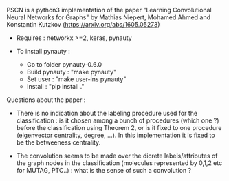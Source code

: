 PSCN is a python3 implementation of the paper "Learning Convolutional Neural Networks for Graphs" by Mathias Niepert, Mohamed Ahmed and Konstantin Kutzkov (https://arxiv.org/abs/1605.05273)

- Requires : networkx >=2, keras, pynauty

- To install pynauty :
	- Go to folder pynauty-0.6.0
	- Build pynauty : "make pynauty"
	- Set user : "make user-ins pynauty"
	- Install : "pip install ."

Questions about the paper : 

- There is no indication about the labeling procedure used for the classification : is it chosen among a bunch of procedures (which one ?) before the classification using Theorem 2, or is it fixed to one procedure (eigenvector centrality, degree, ...). In this implementation it is fixed to be the betweeness centrality.

- The convolution seems to be made over the dicrete labels/attributes of the graph nodes in the classification (molecules represented by 0,1,2 etc for MUTAG, PTC..) : what is the sense of such a convolution ?




